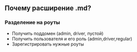 <h2>Почему расширение .md?</h2>

<h3>Разделение на роуты</h3>
<ul>
<li>
    Получить поддомен (admin, driver, пустой)
</li>

<li>
    Получить пользователя и его роль (admin,driver,regular)
</li>

<li>
    Зарегистрировать нужные роуты
</li>

</ul>
